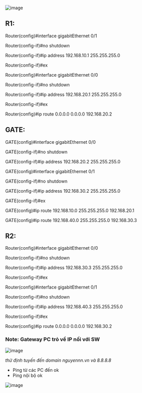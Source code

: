 ![image](https://user-images.githubusercontent.com/50360416/194514592-7b8aa877-f809-4deb-b36e-249b8f6c885e.png)

## R1:

Router(config)#interface gigabitEthernet 0/1

Router(config-if)#no shutdown 

Router(config-if)#ip address 192.168.10.1 255.255.255.0

Router(config-if)#ex

Router(config)#interface gigabitEthernet 0/0

Router(config-if)#no shutdown 

Router(config-if)#ip address 192.168.20.1 255.255.255.0

Router(config-if)#ex

Router(config)#ip route 0.0.0.0 0.0.0.0 192.168.20.2 

## GATE:

GATE(config)#interface gigabitEthernet 0/0

GATE(config-if)#no shutdown 

GATE(config-if)#ip address 192.168.20.2 255.255.255.0

GATE(config)#interface gigabitEthernet 0/1

GATE(config-if)#no shutdown

GATE(config-if)#ip address 192.168.30.2 255.255.255.0

GATE(config-if)#ex

GATE(config)#ip route 192.168.10.0 255.255.255.0 192.168.20.1

GATE(config)#ip route 192.168.40.0 255.255.255.0 192.168.30.3


## R2:

Router(config)#interface gigabitEthernet 0/0

Router(config-if)#no shutdown

Router(config-if)#ip address 192.168.30.3 255.255.255.0

Router(config-if)#ex

Router(config)#interface gigabitEthernet 0/1

Router(config-if)#no shutdown 

Router(config-if)#ip address 192.168.40.3 255.255.255.0

Router(config-if)#ex

Router(config)#ip route 0.0.0.0 0.0.0.0 192.168.30.2


### Note: Gateway PC trỏ về IP nối với SW

![image](https://user-images.githubusercontent.com/50360416/194521133-e4fb4a9c-f021-45b3-841a-a266db810d9b.png)


*thử định tuyến đến domain nguyennn.vn và 8.8.8.8*

- Ping từ các PC đến ok
- Ping nội bộ ok

![image](https://user-images.githubusercontent.com/50360416/194806418-d150711e-89dd-4fbf-b13d-c01dbeae20eb.png)












